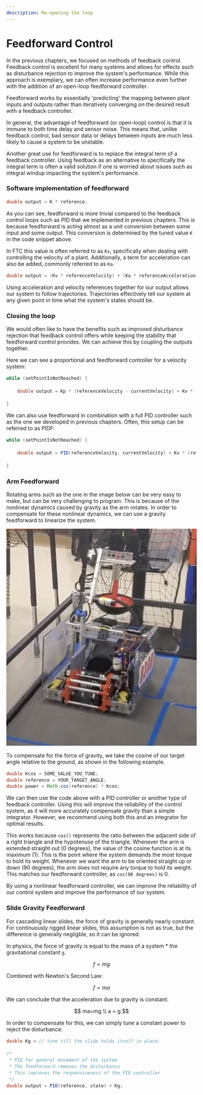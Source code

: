 ```yaml
---
description: Re-opening the loop
---
```


# Feedforward Control

In the previous chapters, we focused on methods of feedback control. Feedback control is excellent for many systems and allows for effects such as disturbance rejection to improve the system's performance. While this approach is exemplary, we can often increase performance even further with the addition of an open-loop feedforward controller.

‌Feedforward works by essentially 'predicting' the mapping between plant inputs and outputs rather than iteratively converging on the desired result with a feedback controller.

‌In general, the advantage of feedforward (or open-loop) control is that it is immune to both time delay and sensor noise. This means that, unlike feedback control, bad sensor data or delays between inputs are much less likely to cause a system to be unstable.

Another great use for feedforward is to replace the integral term of a feedback controller. Using feedback as an alternative to specifically the integral term is often a valid solution if one is worried about issues such as integral windup impacting the system's performance.

### Software implementation of feedforward

```java
double output = K * reference;
```

As you can see, feedforward is more trivial compared to the feedback control loops such as PID that we implemented in previous chapters. This is because feedforward is acting almost as a unit conversion between some input and some output. This conversion is determined by the tuned value `K` in the code snippet above.

In FTC this value is often referred to as `Kv`, specifically when dealing with controlling the velocity of a plant. Additionally, a term for acceleration can also be added, commonly referred to as `Ka`.

```java
double output = (Kv * referenceVelocity) + (Ka * referenceAcceleration);
```

Using acceleration and velocity references together for our output allows our system to follow trajectories. Trajectories effectively tell our system at any given point in time what the system's states should be.

### Closing the loop

We would often like to have the benefits such as improved disturbance rejection that feedback control offers while keeping the stability that feedforward control provides. We can achieve this by coupling the outputs together.

Here we can see a proportional and feedforward controller for a velocity system:

```java
while (setPointIsNotReached) {

    double output = Kp * (referenceVelocity - currentVelocity) + Kv * (referenceVelocity);

}
```

We can also use feedforward in combination with a full PID controller such as the one we developed in previous chapters. Often, this setup can be referred to as PIDF:

```java
while (setPointIsNotReached) {

    double output = PID(referenceVelocity, currentVelocity) + Kv * (referenceVelocity) + Ka * referenceAcceleration;

}
```

### Arm Feedforward

Rotating arms such as the one in the image below can be very easy to make, but can be very challenging to program. This is because of the nonlinear dynamics caused by gravity as the arm rotates. In order to compensate for these nonlinear dynamics, we can use a gravity feedforward to linearize the system.

![FTC 8300 Ultimate Goal Robot with Rotating Arm](<.gitbook/assets/Screen Shot 2021-12-02 at 8.57.29 PM.png>)

To compensate for the force of gravity, we take the cosine of our target angle relative to the ground, as shown in the following example.

```java
double Kcos = SOME_VALUE_YOU_TUNE; 
double reference = YOUR_TARGET_ANGLE;
double power = Math.cos(reference) * Kcos; 
```

We can then use the code above with a PID controller or another type of feedback controller. Using this will improve the reliability of the control system, as it will more accurately compensate gravity than a simple integrator. However, we recommend using both this and an integrator for optimal results.

This works because `cos()` represents the ratio between the adjacent side of a right triangle and the hypotenuse of the triangle. Whenever the arm is extended straight out (0 degrees), the value of the cosine function is at its maximum (1). This is the point where the system demands the most torque to hold its weight. Whenever we want the arm to be oriented straight up or down (90 degrees), the arm does not require any torque to hold its weight. This matches our feedforward controller, as `cos(90 degrees)` is 0.

By using a nonlinear feedforward controller, we can improve the reliability of our control system and improve the performance of our system.

### Slide Gravity Feedforward

For cascading linear slides, the force of gravity is generally nearly constant. For continuously rigged linear slides, this assumption is not as true, but the difference is generally negligble, so it can be ignored.

In physics, the force of gravity is equal to the mass of a system \* the gravitational constant `g`.

$$
f=mg
$$

Combined with Newton's Second Law:

$$
f=ma
$$

We can conclude that the acceleration due to gravity is constant:

$$
ma=mg \\ a = g
$$

In order to compensate for this, we can simply tune a constant power to reject the disturbance:

```java
double Kg = // tune till the slide holds itself in place. 

/*
 * PID for general movement of the system
 * The feedforward removes the disturbance
 * This improves the responsiveness of the PID controller
 */
double output = PID(reference, state) + Kg; 

```
